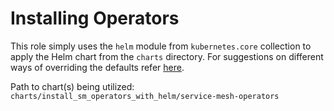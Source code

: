 # Installing Operators

This role simply uses the `helm` module from `kubernetes.core` collection to apply the Helm chart from the `charts` directory. For suggestions on different ways of overriding the defaults refer [here](../README.md).

Path to chart(s) being utilized: `charts/install_sm_operators_with_helm/service-mesh-operators` 
